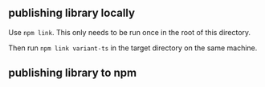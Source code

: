 
## publishing library locally

Use `npm link`. This only needs to be run once in the root of this directory.

Then run `npm link variant-ts` in the target directory on the same machine.

## publishing library to npm